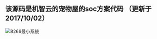 ## 该源码是机智云的宠物屋的soc方案代码 （**更新于2017/10/02**）
 ![8266最小系统](![8266最小系统](http://h5xuhong.oss-cn-hongkong.aliyuncs.com/8266%E5%9B%BE%E7%89%87/%E5%AE%A0%E7%89%A9%E5%B1%8B.PNG))

 

